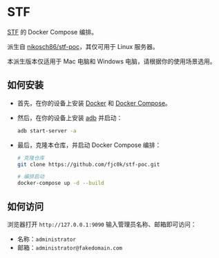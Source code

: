 # STF

[STF](https://github.com/openstf/stf) 的 Docker Compose 编排。

派生自 [nikosch86/stf-poc](https://github.com/nikosch86/stf-poc)，其仅可用于 Linux 服务器。

本派生版本仅适用于 Mac 电脑和 Windows 电脑，请根据你的使用场景选用。

## 如何安装

- 首先，在你的设备上安装 [Docker](https://docs.docker.com/get-docker/) 和 [Docker Compose](https://docs.docker.com/compose/install/)。

- 然后，在你的设备上安装 [adb](https://developer.android.com/studio/releases/platform-tools) 并启动：

  ```bash
  adb start-server -a
  ```

- 最后，克隆本仓库，并启动 Docker Compose 编排：

  ```bash
  # 克隆仓库
  git clone https://github.com/fjc0k/stf-poc.git

  # 编排启动
  docker-compose up -d --build
  ```

## 如何访问

浏览器打开 `http://127.0.0.1:9090` 输入管理员名称、邮箱即可访问：

- 名称：`administrator`
- 邮箱：`administrator@fakedomain.com`
